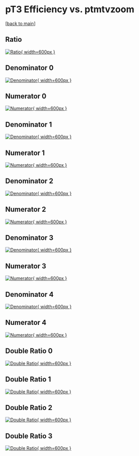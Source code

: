 # pT3 Efficiency vs. ptmtvzoom

[[back to main](./)]



## Ratio

[![Ratio](../mtv/var/pT3_base_321_1_eff_ptmtvzoom.png){ width=600px }](../mtv/var/pT3_base_321_1_eff_ptmtvzoom.pdf)

## Denominator 0

[![Denominator](../mtv/den/pT3_base_321_1_eff_ptmtvzoom_den0.png){ width=600px }](../mtv/den/pT3_base_321_1_eff_ptmtvzoom_den0.pdf)

## Numerator 0

[![Numerator](../mtv/num/pT3_base_321_1_eff_ptmtvzoom_num0.png){ width=600px }](../mtv/num/pT3_base_321_1_eff_ptmtvzoom_num0.pdf)

## Denominator 1

[![Denominator](../mtv/den/pT3_base_321_1_eff_ptmtvzoom_den1.png){ width=600px }](../mtv/den/pT3_base_321_1_eff_ptmtvzoom_den1.pdf)

## Numerator 1

[![Numerator](../mtv/num/pT3_base_321_1_eff_ptmtvzoom_num1.png){ width=600px }](../mtv/num/pT3_base_321_1_eff_ptmtvzoom_num1.pdf)

## Denominator 2

[![Denominator](../mtv/den/pT3_base_321_1_eff_ptmtvzoom_den2.png){ width=600px }](../mtv/den/pT3_base_321_1_eff_ptmtvzoom_den2.pdf)

## Numerator 2

[![Numerator](../mtv/num/pT3_base_321_1_eff_ptmtvzoom_num2.png){ width=600px }](../mtv/num/pT3_base_321_1_eff_ptmtvzoom_num2.pdf)

## Denominator 3

[![Denominator](../mtv/den/pT3_base_321_1_eff_ptmtvzoom_den3.png){ width=600px }](../mtv/den/pT3_base_321_1_eff_ptmtvzoom_den3.pdf)

## Numerator 3

[![Numerator](../mtv/num/pT3_base_321_1_eff_ptmtvzoom_num3.png){ width=600px }](../mtv/num/pT3_base_321_1_eff_ptmtvzoom_num3.pdf)

## Denominator 4

[![Denominator](../mtv/den/pT3_base_321_1_eff_ptmtvzoom_den4.png){ width=600px }](../mtv/den/pT3_base_321_1_eff_ptmtvzoom_den4.pdf)

## Numerator 4

[![Numerator](../mtv/num/pT3_base_321_1_eff_ptmtvzoom_num4.png){ width=600px }](../mtv/num/pT3_base_321_1_eff_ptmtvzoom_num4.pdf)

## Double Ratio 0

[![Double Ratio](../mtv/ratio/pT3_base_321_1_eff_ptmtvzoom_ratio0.png){ width=600px }](../mtv/ratio/pT3_base_321_1_eff_ptmtvzoom_ratio0.pdf)

## Double Ratio 1

[![Double Ratio](../mtv/ratio/pT3_base_321_1_eff_ptmtvzoom_ratio1.png){ width=600px }](../mtv/ratio/pT3_base_321_1_eff_ptmtvzoom_ratio1.pdf)

## Double Ratio 2

[![Double Ratio](../mtv/ratio/pT3_base_321_1_eff_ptmtvzoom_ratio2.png){ width=600px }](../mtv/ratio/pT3_base_321_1_eff_ptmtvzoom_ratio2.pdf)

## Double Ratio 3

[![Double Ratio](../mtv/ratio/pT3_base_321_1_eff_ptmtvzoom_ratio3.png){ width=600px }](../mtv/ratio/pT3_base_321_1_eff_ptmtvzoom_ratio3.pdf)

